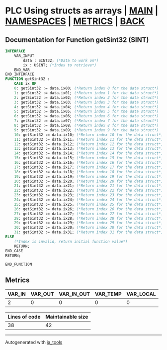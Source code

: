 # PLC Using structs as arrays | [MAIN] | [NAMESPACES] | [METRICS] | [BACK]  

## Documentation for Function getSint32 (SINT)  

```pascal
INTERFACE
    VAR_INPUT
        data : SINT32; (*Data to work on*)
        ix : USINT; (*Index to retrieve*)
    END_VAR
END_INTERFACE
FUNCTION getSint32 :
    CASE ix OF
	0: getSint32 := data.ix00; (*Return index 0 for the data struct*)
	1: getSint32 := data.ix01; (*Return index 1 for the data struct*)
	2: getSint32 := data.ix02; (*Return index 2 for the data struct*)
	3: getSint32 := data.ix03; (*Return index 3 for the data struct*)
	4: getSint32 := data.ix04; (*Return index 4 for the data struct*)
	5: getSint32 := data.ix05; (*Return index 5 for the data struct*)
	6: getSint32 := data.ix06; (*Return index 6 for the data struct*)
	7: getSint32 := data.ix07; (*Return index 7 for the data struct*)
	8: getSint32 := data.ix08; (*Return index 8 for the data struct*)
	9: getSint32 := data.ix09; (*Return index 9 for the data struct*)
	10: getSint32 := data.ix10; (*Return index 10 for the data struct*)
	11: getSint32 := data.ix11; (*Return index 11 for the data struct*)
	12: getSint32 := data.ix12; (*Return index 12 for the data struct*)
	13: getSint32 := data.ix13; (*Return index 13 for the data struct*)
	14: getSint32 := data.ix14; (*Return index 14 for the data struct*)
	15: getSint32 := data.ix15; (*Return index 15 for the data struct*)
	16: getSint32 := data.ix16; (*Return index 16 for the data struct*)
	17: getSint32 := data.ix17; (*Return index 17 for the data struct*)
	18: getSint32 := data.ix18; (*Return index 18 for the data struct*)
	19: getSint32 := data.ix19; (*Return index 19 for the data struct*)
	20: getSint32 := data.ix20; (*Return index 20 for the data struct*)
	21: getSint32 := data.ix21; (*Return index 21 for the data struct*)
	22: getSint32 := data.ix22; (*Return index 22 for the data struct*)
	23: getSint32 := data.ix23; (*Return index 23 for the data struct*)
	24: getSint32 := data.ix24; (*Return index 24 for the data struct*)
	25: getSint32 := data.ix25; (*Return index 25 for the data struct*)
	26: getSint32 := data.ix26; (*Return index 26 for the data struct*)
	27: getSint32 := data.ix27; (*Return index 27 for the data struct*)
	28: getSint32 := data.ix28; (*Return index 28 for the data struct*)
	29: getSint32 := data.ix29; (*Return index 29 for the data struct*)
	30: getSint32 := data.ix30; (*Return index 30 for the data struct*)
	31: getSint32 := data.ix31; (*Return index 31 for the data struct*)
ELSE
	(*Index is invalid, return initial function value*)
	RETURN;
END_CASE
RETURN;

END_FUNCTION
```

## Metrics  

| VAR_IN | VAR_OUT | VAR_IN_OUT | VAR_TEMP | VAR_LOCAL |
| ------ | ------- | ---------- | --------- | -------- |
| 2 | 0 | 0 | 0 | 0 |  

| Lines of code | Maintainable size |
| ------------- | ----------------- |
| 38 | 42 |

---
Autogenerated with [ia_tools](https://github.com/tkucic/ia_tools)  

[MAIN]: ../../../../index_st.md
[NAMESPACES]: ../../nsList_st.md
[METRICS]: ../../../metrics_st.md
[BACK]: ../nsMain_st.md
